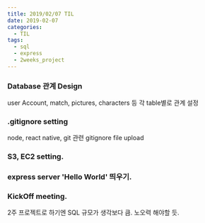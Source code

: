 ```yaml
---
title: 2019/02/07 TIL
date: 2019-02-07
categories:
  - TIL
tags:
  - sql
  - express
  - 2weeks_project
---
```


### Database 관계 Design

user Account, match, pictures, characters 등 각 table별로 관계 설정

### .gitignore setting

node, react native, git 관련 gitignore file upload

### S3, EC2 setting.

### express server 'Hello World' 띄우기.

### KickOff meeting.

2주 프로젝트로 하기엔 SQL 규모가 생각보다 큼. 노오력 해야할 듯.
